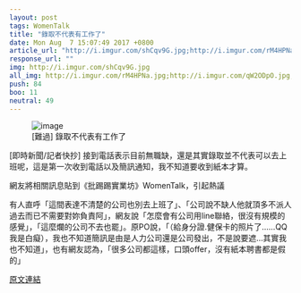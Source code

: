 ```yaml
---
layout: post
tags: WomenTalk
title: "錄取不代表有工作了"
date: Mon Aug  7 15:07:49 2017 +0800
article_url: "http://i.imgur.com/shCqv9G.jpg;http://i.imgur.com/rM4HPNa.jpg;http://i.imgur.com/qW2ODpO.jpg;http://i.imgur.com/YyJ5qCR.jpg"
response_url: ""
img: http://i.imgur.com/shCqv9G.jpg
all_img: http://i.imgur.com/rM4HPNa.jpg;http://i.imgur.com/qW2ODpO.jpg;http://i.imgur.com/YyJ5qCR.jpg
push: 84
boo: 11
neutral: 49
---
```


<figure>
<img src="http://i.imgur.com/shCqv9G.jpg" alt="image">
<figcaption>
[難過] 錄取不代表有工作了
</figcaption>
</figure>



[即時新聞/記者快抄] 接到電話表示目前無職缺，還是其實錄取並不代表可以去上班呢，這是第一次收到電話以及簡訊通知，我不知道要收到紙本才算。

網友將相關訊息貼到《批踢踢實業坊》WomenTalk，引起熱議

有人直呼「這間表達不清楚的公司也別去上班了」、「公司說不缺人他就頂多不派人過去而已不需要對妳負責阿」，網友說「怎麼會有公司用line聯絡，很沒有規模的感覺」，「這麼爛的公司不去也罷」。原PO說，「（給身分證.健保卡的照片了......QQ我是白癡），我也不知道簡訊是由是人力公司還是公司發出，不是說要遮...其實我也不知道」，也有網友認為，「很多公司都這樣，口頭offer，沒有紙本聘書都是假的」

<a href = "https://www.ptt.cc/bbs/WomenTalk/M.1502089671.A.4FE.html">原文連結</a>

